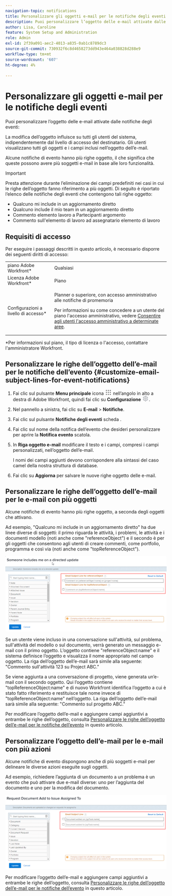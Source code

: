 ```yaml
---
navigation-topic: notifications
title: Personalizzare gli oggetti e-mail per le notifiche degli eventi
description: Puoi personalizzare l’oggetto delle e-mail attivate dalle notifiche degli eventi.
author: Lisa, Caroline
feature: System Setup and Administration
role: Admin
exl-id: 2f39a091-aec2-4013-a835-0ab1c8789dc3
source-git-commit: 730932f6c8d4658273dd943e464a038828d288e9
workflow-type: tm+mt
source-wordcount: '607'
ht-degree: 4%

---
```


# Personalizzare gli oggetti e-mail per le notifiche degli eventi

Puoi personalizzare l’oggetto delle e-mail attivate dalle notifiche degli eventi:

La modifica dell’oggetto influisce su tutti gli utenti del sistema, indipendentemente dal livello di accesso del destinatario. Gli utenti visualizzano tutti gli oggetti e i campi inclusi nell’oggetto dell’e-mail.

Alcune notifiche di evento hanno più righe oggetto, il che significa che queste possono avere più soggetti e-mail in base alle loro funzionalità.

>[!IMPORTANT]
>
>Presta attenzione durante l’eliminazione dei campi predefiniti nei casi in cui le righe dell’oggetto fanno riferimento a più oggetti. Di seguito è riportato l’elenco delle notifiche degli eventi che contengono tali righe oggetto:
>
>* Qualcuno mi include in un aggiornamento diretto
>* Qualcuno include il mio team in un aggiornamento diretto
>* Commento elemento lavoro a Partecipanti argomento
>* Commento sull&#39;elemento di lavoro ad assegnatario elemento di lavoro
>


## Requisiti di accesso

Per eseguire i passaggi descritti in questo articolo, è necessario disporre dei seguenti diritti di accesso:

<table style="table-layout:auto"> 
 <col> 
 </col> 
 <col> 
 </col> 
 <tbody> 
  <tr> 
   <td role="rowheader">piano Adobe Workfront*</td> 
   <td>Qualsiasi</td> 
  </tr> 
  <tr> 
   <td role="rowheader">Licenza Adobe Workfront*</td> 
   <td>Piano</td> 
  </tr> 
  <tr> 
   <td role="rowheader">Configurazioni a livello di accesso*</td> 
   <td> <p>Planner o superiore, con accesso amministrativo alle notifiche di promemoria</p> <p>Per informazioni su come concedere a un utente del piano l'accesso amministrativo, vedere <a href="../../../administration-and-setup/add-users/configure-and-grant-access/grant-users-admin-access-certain-areas.md" class="MCXref xref">Consentire agli utenti l'accesso amministrativo a determinate aree</a>.</p> </td> 
  </tr> 
 </tbody> 
</table>

&#42;Per informazioni sul piano, il tipo di licenza o l&#39;accesso, contattare l&#39;amministratore Workfront.

## Personalizzare le righe dell’oggetto dell’e-mail per le notifiche dell’evento {#customize-email-subject-lines-for-event-notifications}

1. Fai clic sul pulsante **Menu principale** icona ![](assets/main-menu-icon.png) nell’angolo in alto a destra di Adobe Workfront, quindi fai clic su **Configurazione** ![](assets/gear-icon-settings.png).

1. Nel pannello a sinistra, fai clic su **E-mail** > **Notifiche**.

1. Fai clic sul pulsante **Notifiche degli eventi** scheda .
1. Fai clic sul nome della notifica dell’evento che desideri personalizzare per aprire la **Notifica evento** scatola.
1. In **Riga oggetto e-mail** modificare il testo e i campi, compresi i campi personalizzati, nell’oggetto dell’e-mail.

   I nomi dei campi aggiunti devono corrispondere alla sintassi del caso camel della nostra struttura di database. <!--For more information about how our objects and their fields are named in the Workfront database, see the [Adobe Workfront API](../../../wf-api/workfront-api.md).-->

1. Fai clic su **Aggiorna** per salvare le nuove righe oggetto delle e-mail.

## Personalizzare le righe dell’oggetto dell’e-mail per le e-mail con più oggetti

Alcune notifiche di evento hanno più righe oggetto, a seconda degli oggetti che attivano.

Ad esempio, &quot;Qualcuno mi include in un aggiornamento diretto&quot; ha due linee diverse di soggetti: il primo riguarda le attività, i problemi, le attività e i documenti modello (noti anche come &quot;referenceObject&quot;) e il secondo è per gli oggetti che consentono agli utenti di creare commenti, come portfolio, programma e così via (noti anche come &quot;topReferenceObject&quot;).

![](assets/Ev-not-mult-subj-lines.png)

Se un utente viene incluso in una conversazione sull&#39;attività, sul problema, sull&#39;attività del modello o sul documento, verrà generato un messaggio e-mail con il primo oggetto. L’oggetto contiene &quot;referenceObject:name&quot; e il sistema definisce l’oggetto e visualizza il nome appropriato nel campo oggetto. La riga dell’oggetto dell’e-mail sarà simile alla seguente: &quot;Commento sull&#39;attività 123 su Project ABC.&quot;

Se viene aggiunta a una conversazione di progetto, viene generata un’e-mail con il secondo oggetto. Qui l’oggetto contiene &quot;topReferenceObject:name&quot; e di nuovo Workfront identifica l’oggetto a cui è stato fatto riferimento e restituisce tale nome invece di &quot;topReferenceObject:name&quot; nell’oggetto. La riga dell’oggetto dell’e-mail sarà simile alla seguente: &quot;Commento sul progetto ABC.&quot;

Per modificare l’oggetto dell’e-mail e aggiungere campi aggiuntivi a entrambe le righe dell’oggetto, consulta [Personalizzare le righe dell’oggetto dell’e-mail per le notifiche dell’evento](#customize-email-subject-lines-for-event-notifications) in questo articolo.

## Personalizzare l’oggetto dell’e-mail per le e-mail con più azioni

Alcune notifiche di evento dispongono anche di più soggetti e-mail per delineare le diverse azioni eseguite sugli oggetti.

Ad esempio, richiedere l’aggiunta di un documento a un problema è un evento che può attivare due e-mail diverse: uno per l’aggiunta del documento e uno per la modifica del documento.

![](assets/ev-not-mult-subj-lines-diff-actions.png)

Per modificare l’oggetto dell’e-mail e aggiungere campi aggiuntivi a entrambe le righe dell’oggetto, consulta [Personalizzare le righe dell’oggetto dell’e-mail per le notifiche dell’evento](#customize-email-subject-lines-for-event-notifications) in questo articolo.
